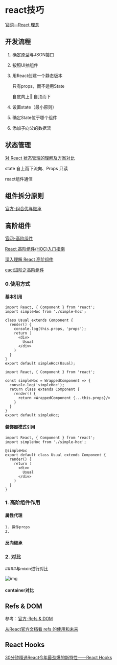 # react技巧

[官网—React 理念](https://react.docschina.org/docs/thinking-in-react.html)

## 开发流程

1. 确定原型与JSON接口

2. 按照UI抽组件

3. 用React创建一个静态版本

   只有props，而不适用State

   自底向上|| 自顶而下

4. 设置state（最小原则）

5. 确定State位于哪个组件

6. 添加子向父的数据流



## 状态管理

[对 React 状态管理的理解及方案对比](https://github.com/sunyongjian/blog/issues/36)

state 自上而下流向、Props 只读



react组件通信





## 组件拆分原则

[官方-组合优与继承](https://react.docschina.org/docs/composition-vs-inheritance.html)





## 高阶组件

[官网-高阶组件](https://react.docschina.org/docs/higher-order-components.html)

[React 高阶组件(HOC)入门指南](https://juejin.im/post/5914fb4a0ce4630069d1f3f6)

[深入理解 React 高阶组件](https://zhuanlan.zhihu.com/p/24776678)

[eact进阶之高阶组件](https://github.com/sunyongjian/blog/issues/25)



### 0.使用方式

#### 基本引用

```react
import React, { Component } from 'react';
import simpleHoc from './simple-hoc';

class Usual extends Component {
  render() {
    console.log(this.props, 'props');
    return (
      <div>
        Usual
      </div>
    )
  }
}
export default simpleHoc(Usual);
```

```react
import React, { Component } from 'react';

const simpleHoc = WrappedComponent => {
  console.log('simpleHoc');
  return class extends Component {
    render() {
      return <WrappedComponent {...this.props}/>
    }
  }
}
export default simpleHoc;
```



#### 装饰器模式引用

```react
import React, { Component } from 'react';
import simpleHoc from './simple-hoc';

@simpleHoc
export default class Usual extends Component {
  render() {
    return (
      <div>
        Usual
      </div>
    )
  }
}
```



### 1. 高阶组件作用

#### 属性代理

 	1. 操作props
 	2. 

#### 反向继承



### 2. 对比

####与mixin进行对比

![img](/Users/didi/git/blog/%E5%9F%BA%E7%A1%80%E7%9F%A5%E8%AF%86%E7%82%B9%E6%B7%B1%E5%85%A5/assets/f0f5b214d08abc1a1ac88dd0e006b611.png)



#### container对比



## Refs & DOM

参考：[官方-Refs & DOM](https://react.docschina.org/docs/refs-and-the-dom.html)

[从React官方文档看 refs 的使用和未来](https://juejin.im/post/5927f51244d904006414925a)

## React Hooks

[30分钟精通React今年最劲爆的新特性——React Hooks](https://juejin.im/post/5be3ea136fb9a049f9121014)